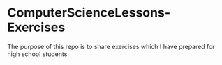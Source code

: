 # ComputerScienceLessons-Exercises
The purpose of this repo is to share exercises which I have prepared for high school students
